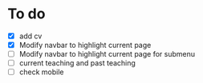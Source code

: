 # To do
- [x] add cv
- [x] Modify navbar to highlight current page
- [ ] Modify navbar to highlight current page for submenu
- [ ] current teaching and past teaching
- [ ] check mobile
